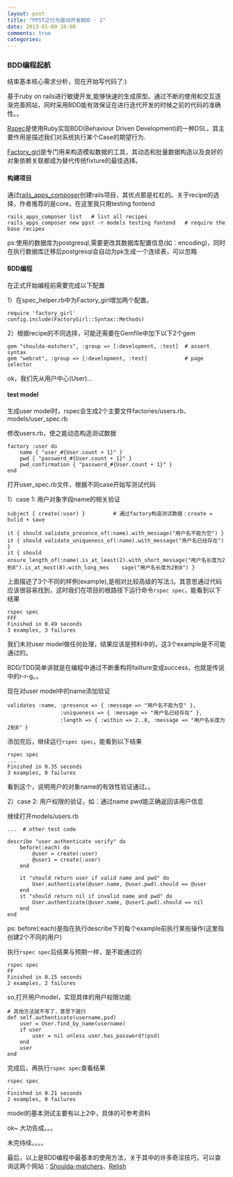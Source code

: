 ```yaml
---
layout: post
title: "PPST之行为驱动开发BDD - 1"
date: 2013-01-09 16:08
comments: true
categories: 
---
```


### BDD编程起航

结束基本核心需求分析，现在开始写代码了:)

基于ruby on rails进行敏捷开发,能够快速的生成原型。通过不断的使用和交互逐渐完善网站，同时采用BDD能有效保证在进行迭代开发的时候之前的代码的准确性。。

[Rspec]是使用Ruby实现BDD(Behaviour Driven Development)的一种DSL，其主要作用是描述我们对系统执行某个Case的期望行为.

[Factory\_girl]是专门用来构造模拟数据的工具，其动态和批量数据构造以及良好的对象依赖关联都成为替代传统fixture的最佳选择。


#### 构建项目

通过[rails\_apps\_composer]创建rails项目，其优点那是杠杠的。关于recipe的选择，作者推荐的是core，在这里我只用testing fontend

	rails_apps_composer list   # list all recipes
	rails_apps_composer new ppst -r models testing fontend   # require the base recipes

ps:使用的数据库为postgresql,需要更改其数据库配置信息(如：encoding)，同时在执行数据库迁移后postgresql会自动为pk生成一个连续表，可以忽略

#### BDD编程

在正式开始编程前需要完成以下配置

1）在spec\_helper.rb中为Factory\_girl增加两个配置。

	require 'factory_girl'
	config.include(FactoryGirl::Syntax::Methods)


2）根据recipe的不同选择，可能还需要在Gemfile中加下以下2个gem

	gem "shoulda-matchers", :group => [:development, :test]  # assert syntax
	gem "webrat", :group => [:development, :test]            # page selector

ok，我们先从用户中心(User)...

#### test model

生成user model时，rspec会生成2个主要文件factories/users.rb、models/user\_spec.rb

修改users.rb，使之能动态构造测试数据

	factory :user do
		name { "user_#{User.count + 1}" }
		pwd { "password_#{User.count + 1}" }
		pwd_confirmation { "password_#{User.count + 1}" }
	end

打开user\_spec.rb文件，根据不同case开始写测试代码

1）case 1: 用户对象字段name的相关验证

	subject { create(:user) }         # 通过factory构造测试数据：create = bulid + save   

	it { should validate_presence_of(:name).with_message("用户名不能为空") }
	it { should validate_uniqueness_of(:name).with_message("用户名已经存在") }
	it { should ensure_length_of(:name).is_at_least(2).with_short_message("用户名长度为2到8").is_at_most(8).with_long_mes    sage("用户名长度为2到8") }

上面描述了3个不同的样例(example),是相对比较高级的写法:)。其意思通过代码应该很容易找到，这时我们在项目的根路径下运行命令`rspec spec`，能看到以下结果

	rspec spec
	FFF
	Finished in 0.49 seconds
	3 examples, 3 failures

我们未对user model做任何处理，结果应该是预料中的，这3个example是不可能通过的。 

BDD/TDD简单讲就是在编程中通过不断重构将failture变成success，也就是传说中的r-r-g。。

现在对user model中的name添加验证

	validates :name, :presence => { :message => "用户名不能为空" },
	                 :uniqueness => { :message => "用户名已经存在" },
	                 :length => { :within => 2..8, :message => "用户名长度为2到8" }

添加完后，继续运行`rspec spec`，能看到以下结果

	rspec spec
	...
	Finished in 0.35 seconds
	3 examples, 0 failures

看到这个，说明用户的对象name的有效性验证通过。。

2）case 2: 用户权限的验证，如：通过name pwd能正确返回该用户信息

继续打开models/users.rb

	...  # other test code

	describe "user authenticate verify" do
		before(:each) do
			@user = create(:user)
			@user1 = create(:user)
		end

		it "should return user if valid name and pwd" do
			User.authenticate(@user.name, @user.pwd).should == @user
		end
		it "should return nil if invalid name and pwd" do
			User.authenticate(@user.name, @user1.pwd).should == nil
		end
	end

ps: before(:each)是指在执行describe下的每个example前执行某些操作(这里指创建2个不同的用户)

执行`rspec spec`后结果与预期一样，是不能通过的

	rspec spec
	FF
	Finished in 0.15 seconds
	2 examples, 2 failures

so,打开用户model，实现具体的用户权限功能

	# 其他方法就不写了，意思下就行
	def self.authenticate(username,psd)
		user = User.find_by_name(username)
		if user
			user = nil unless user.has_password?(psd)
		end
		user
	end

完成后，再执行`rspec spec`查看结果

	rspec spec
	..
	Finished in 0.21 seconds
	2 examples, 0 failures
	
model的基本测试主要有以上2中，具体的可参考资料

ok~ 大功告成。。。



未完待续。。。。




最后，以上是BDD编程中最基本的使用方法，关于其中的许多奇淫技巧，可以查询这两个网站：[Shoulda-matchers]、[Relish]


[Rspec]: http://rspec.info/

[Factory\_girl]: https://github.com/thoughtbot/factory_girl

[rails\_apps\_composer]: https://github.com/RailsApps/rails_apps_composer

[Shoulda-matchers]: http://rubydoc.info/github/thoughtbot/shoulda-matchers/master/Shoulda/Matchers/ActiveModel

[Relish]: https://www.relishapp.com/rspec/rspec-rails/docs
